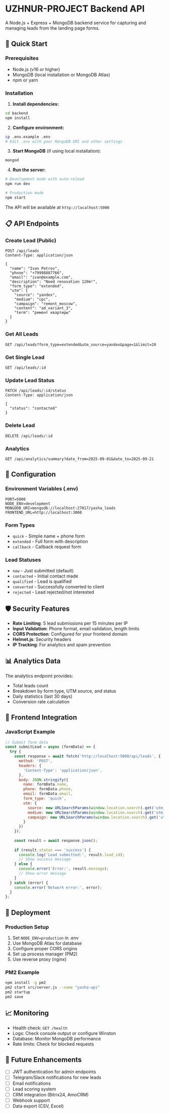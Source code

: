 # UZHNUR-PROJECT Backend API

A Node.js + Express + MongoDB backend service for capturing and managing leads from the landing page forms.

## 🚀 Quick Start

### Prerequisites
- Node.js (v16 or higher)
- MongoDB (local installation or MongoDB Atlas)
- npm or yarn

### Installation

1. **Install dependencies:**
```bash
cd backend
npm install
```

2. **Configure environment:**
```bash
cp .env.example .env
# Edit .env with your MongoDB URI and other settings
```

3. **Start MongoDB** (if using local installation):
```bash
mongod
```

4. **Run the server:**
```bash
# Development mode with auto-reload
npm run dev

# Production mode
npm start
```

The API will be available at `http://localhost:5000`

## 📋 API Endpoints

### Create Lead (Public)
```http
POST /api/leads
Content-Type: application/json

{
  "name": "Ivan Petrov",
  "phone": "+79998887766",
  "email": "ivan@example.com",
  "description": "Need renovation 120m²",
  "form_type": "extended",
  "utm": {
    "source": "yandex",
    "medium": "cpc",
    "campaign": "remont_moscow",
    "content": "ad_variant_3",
    "term": "ремонт квартиры"
  }
}
```

### Get All Leads
```http
GET /api/leads?form_type=extended&utm_source=yandex&page=1&limit=20
```

### Get Single Lead
```http
GET /api/leads/:id
```

### Update Lead Status
```http
PATCH /api/leads/:id/status
Content-Type: application/json

{
  "status": "contacted"
}
```

### Delete Lead
```http
DELETE /api/leads/:id
```

### Analytics
```http
GET /api/analytics/summary?date_from=2025-09-01&date_to=2025-09-21
```

## 🔧 Configuration

### Environment Variables (.env)
```env
PORT=5000
NODE_ENV=development
MONGODB_URI=mongodb://localhost:27017/yasha_leads
FRONTEND_URL=http://localhost:3000
```

### Form Types
- `quick` - Simple name + phone form
- `extended` - Full form with description
- `callback` - Callback request form

### Lead Statuses
- `new` - Just submitted (default)
- `contacted` - Initial contact made
- `qualified` - Lead is qualified
- `converted` - Successfully converted to client
- `rejected` - Lead rejected/not interested

## 🛡️ Security Features

- **Rate Limiting**: 5 lead submissions per 15 minutes per IP
- **Input Validation**: Phone format, email validation, length limits
- **CORS Protection**: Configured for your frontend domain
- **Helmet.js**: Security headers
- **IP Tracking**: For analytics and spam prevention

## 📊 Analytics Data

The analytics endpoint provides:
- Total leads count
- Breakdown by form type, UTM source, and status
- Daily statistics (last 30 days)
- Conversion rate calculation

## 🔌 Frontend Integration

### JavaScript Example
```javascript
// Submit form data
const submitLead = async (formData) => {
  try {
    const response = await fetch('http://localhost:5000/api/leads', {
      method: 'POST',
      headers: {
        'Content-Type': 'application/json',
      },
      body: JSON.stringify({
        name: formData.name,
        phone: formData.phone,
        email: formData.email,
        form_type: 'quick',
        utm: {
          source: new URLSearchParams(window.location.search).get('utm_source'),
          medium: new URLSearchParams(window.location.search).get('utm_medium'),
          campaign: new URLSearchParams(window.location.search).get('utm_campaign')
        }
      })
    });
    
    const result = await response.json();
    
    if (result.status === 'success') {
      console.log('Lead submitted:', result.lead_id);
      // Show success message
    } else {
      console.error('Error:', result.message);
      // Show error message
    }
  } catch (error) {
    console.error('Network error:', error);
  }
};
```

## 🚀 Deployment

### Production Setup
1. Set `NODE_ENV=production` in .env
2. Use MongoDB Atlas for database
3. Configure proper CORS origins
4. Set up process manager (PM2)
5. Use reverse proxy (nginx)

### PM2 Example
```bash
npm install -g pm2
pm2 start src/server.js --name "yasha-api"
pm2 startup
pm2 save
```

## 📈 Monitoring

- Health check: `GET /health`
- Logs: Check console output or configure Winston
- Database: Monitor MongoDB performance
- Rate limits: Check for blocked requests

## 🔄 Future Enhancements

- [ ] JWT authentication for admin endpoints
- [ ] Telegram/Slack notifications for new leads
- [ ] Email notifications
- [ ] Lead scoring system
- [ ] CRM integration (Bitrix24, AmoCRM)
- [ ] Webhook support
- [ ] Data export (CSV, Excel)
